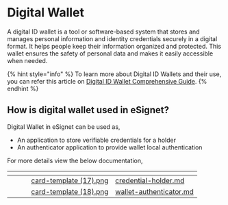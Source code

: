 # Digital Wallet

A digital ID wallet is a tool or software-based system that stores and manages personal information and identity credentials securely in a digital format. It helps people keep their information organized and protected. This wallet ensures the safety of personal data and makes it easily accessible when needed.

{% hint style="info" %}
To learn more about Digital ID Wallets and their use, you can refer this article on [Digital ID Wallet Comprehensive Guide](https://www.identity.com/digital-id-wallet-comprehensive-guide/).
{% endhint %}

## How is digital wallet used in eSignet?

Digital Wallet in eSignet can be used as,

* An application to store verifiable credentials for a holder
* An authenticator application to provide wallet local authentication

For more details view the below documentation,

<table data-card-size="large" data-view="cards"><thead><tr><th></th><th data-hidden></th><th data-hidden></th><th data-hidden data-card-cover data-type="files"></th><th data-hidden data-card-target data-type="content-ref"></th></tr></thead><tbody><tr><td></td><td></td><td></td><td><a href="../../.gitbook/assets/card-template (17).png">card-template (17).png</a></td><td><a href="credential-holder.md">credential-holder.md</a></td></tr><tr><td></td><td></td><td></td><td><a href="../../.gitbook/assets/card-template (18).png">card-template (18).png</a></td><td><a href="wallet-authenticator.md">wallet-authenticator.md</a></td></tr></tbody></table>
